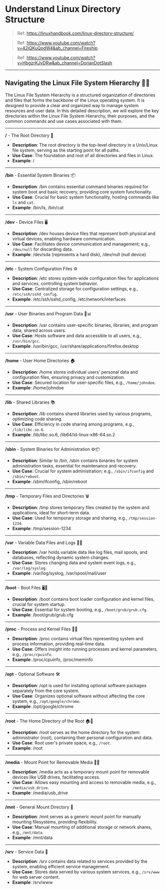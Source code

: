 # Understand Linux Directory Structure
> Ref: https://linuxhandbook.com/linux-directory-structure/

> Ref: https://www.youtube.com/watch?v=42iQKuQodW4&ab_channel=Fireship

> Ref: https://www.youtube.com/watch?v=HbgzrKJvDRw&ab_channel=DorianDotSlash
---
## Navigating the Linux File System Hierarchy 📁🐧

The Linux File System Hierarchy is a structured organization of directories and files that forms the backbone of the Linux operating system. It is designed to provide a clear and organized way to manage system resources and user data. In this detailed description, we will explore the key directories within the Linux File System Hierarchy, their purposes, and the common commands and use cases associated with them.

---
**/** - The Root Directory 🌳
   - **Description**: The root directory is the top-level directory in a Unix/Linux file system, serving as the starting point for all paths.
   - **Use Case**: The foundation and root of all directories and files in Linux.
   - **Example**: /
---
**/bin** - Essential System Binaries 📦
   - **Description**: /bin contains essential command binaries required for system boot and basic recovery, providing core system functionality.
   - **Use Case**: Crucial for basic system functionality, hosting commands like `ls` and `cat`.
   - **Example**: /bin/ls, /bin/cat
---
**/dev** - Device Files 🖥️
   - **Description**: /dev houses device files that represent both physical and virtual devices, enabling hardware communication.
   - **Use Case**: Facilitates device communication and management; e.g., `/dev/null` for discarding data.
   - **Example**: /dev/sda (represents a hard disk), /dev/null (null device)
---
**/etc** - System Configuration Files ⚙️
   - **Description**: /etc stores system-wide configuration files for applications and services, controlling system behavior.
   - **Use Case**: Centralized storage for configuration settings, e.g., `/etc/ssh/sshd_config`.
   - **Example**: /etc/ssh/sshd_config, /etc/network/interfaces
---
**/usr** - User Binaries and Program Data 👤📊
   - **Description**: /usr contains user-specific binaries, libraries, and program data, shared across users.
   - **Use Case**: Hosts software and data accessible to all users, e.g., `/usr/bin/gcc`.
   - **Example**: /usr/bin/gcc, /usr/share/applications/firefox.desktop
---
**/home** - User Home Directories 🏠
   - **Description**: /home stores individual users' personal data and configuration files, ensuring privacy and customization.
   - **Use Case**: Secured location for user-specific files, e.g., `/home/johndoe`.
   - **Example**: /home/johndoe
---
**/lib** - Shared Libraries 📚
   - **Description**: /lib contains shared libraries used by various programs, optimizing code sharing.
   - **Use Case**: Efficiency in code sharing among programs, e.g., `/lib/libc.so.6`.
   - **Example**: /lib/libc.so.6, /lib64/ld-linux-x86-64.so.2
---
**/sbin** - System Binaries for Administration ⚙️📦
   - **Description**: Similar to /bin, /sbin contains binaries for system administration tasks, essential for maintenance and recovery.
   - **Use Case**: Crucial for system administration; e.g., `/sbin/ifconfig` and `/sbin/reboot`.
   - **Example**: /sbin/ifconfig, /sbin/reboot
---
**/tmp** - Temporary Files and Directories 🗑️
   - **Description**: /tmp stores temporary files created by the system and applications, ideal for short-term data.
   - **Use Case**: Used for temporary storage and sharing, e.g., `/tmp/session-1234`.
   - **Example**: /tmp/session-1234
---
**/var** - Variable Data Files and Logs 📁🔄
   - **Description**: /var holds variable data like log files, mail spools, and databases, reflecting dynamic system changes.
   - **Use Case**: Stores changing data and system event logs, e.g., `/var/log/syslog`.
   - **Example**: /var/log/syslog, /var/spool/mail/user
---
**/boot** - Boot Files 🖥️👢
   - **Description**: /boot contains boot loader configuration and kernel files, crucial for system startup.
   - **Use Case**: Essential for system booting, e.g., `/boot/grub/grub.cfg`.
   - **Example**: /boot/grub/grub.cfg
---
**/proc** - Process and Kernel Files 🔄🧠
   - **Description**: /proc contains virtual files representing system and process information, providing real-time data.
   - **Use Case**: Offers insight into running processes and kernel parameters, e.g., `/proc/cpuinfo`.
   - **Example**: /proc/cpuinfo, /proc/meminfo
---
**/opt** - Optional Software 🛠️
   - **Description**: /opt is used for installing optional software packages separately from the core system.
   - **Use Case**: Organizes optional software without affecting the core system, e.g., `/opt/google/chrome`.
   - **Example**: /opt/google/chrome
---
**/root** - The Home Directory of the Root 🏠👑
   - **Description**: /root serves as the home directory for the system administrator (root), containing their personal configuration and data.
   - **Use Case**: Root user's private space, e.g., `/root`.
   - **Example**: /root
---
**/media** - Mount Point for Removable Media 📀🔌
   - **Description**: /media acts as a temporary mount point for removable devices like USB drives, facilitating access.
   - **Use Case**: Allows easy mounting and access to removable media, e.g., `/media/usb_drive`.
   - **Example**: /media/usb_drive
---
**/mnt** - General Mount Directory 🌄
   - **Description**: /mnt serves as a generic mount point for manually mounting filesystems, providing flexibility.
   - **Use Case**: Manual mounting of additional storage or network shares, e.g., `/mnt/data`.
   - **Example**: /mnt/data
---
**/srv** - Service Data 🚀
   - **Description**: /srv contains data related to services provided by the system, enabling efficient service management.
   - **Use Case**: Stores data served by various system services, e.g., `/srv/www` for web server content.
   - **Example**: /srv/www
